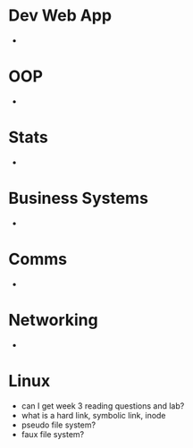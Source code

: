 
# Dev Web App
- 
# OOP
- 
# Stats
- 
# Business Systems
- 
# Comms
- 
# Networking
- 
# Linux
- can I get week 3 reading questions and lab?
- what is a hard link, symbolic link, inode
- pseudo file system?
- faux file system?
